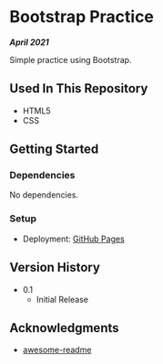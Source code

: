 # Bootstrap Practice

***April 2021***

Simple practice using Bootstrap.

## Used In This Repository

- HTML5
- CSS

## Getting Started

### Dependencies

No dependencies.

### Setup

* Deployment: [GitHub Pages](https://a-bikombe.github.io/bootstrap-practice/)

## Version History

* 0.1
    * Initial Release

## Acknowledgments

* [awesome-readme](https://github.com/matiassingers/awesome-readme)
